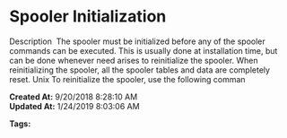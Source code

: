 # Spooler Initialization

Description  The spooler must be initialized before any of the spooler commands can be executed. This is usually done at installation time, but can be done whenever need arises to reinitialize the spooler. When reinitializing the spooler, all the spooler tables and data are completely reset. Unix To reinitialize the spooler, use the following comman  

**Created At:** 9/20/2018 8:28:10 AM  
**Updated At:** 1/24/2019 8:03:06 AM  

**Tags:**
<badge text='spooler' vertical='middle' />
